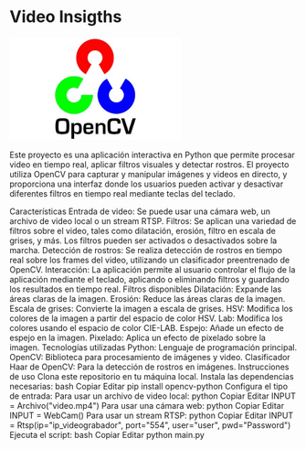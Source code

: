 # Video Insigths

<img src="img/opencv.jpg" alt="Logo opencv" width="300">

Este proyecto es una aplicación interactiva en Python que permite procesar video en tiempo real, aplicar filtros visuales y detectar rostros. El proyecto utiliza OpenCV para capturar y manipular imágenes y videos en directo, y proporciona una interfaz donde los usuarios pueden activar y desactivar diferentes filtros en tiempo real mediante teclas del teclado.

Características
Entrada de video: Se puede usar una cámara web, un archivo de video local o un stream RTSP.
Filtros: Se aplican una variedad de filtros sobre el video, tales como dilatación, erosión, filtro en escala de grises, y más. Los filtros pueden ser activados o desactivados sobre la marcha.
Detección de rostros: Se realiza detección de rostros en tiempo real sobre los frames del video, utilizando un clasificador preentrenado de OpenCV.
Interacción: La aplicación permite al usuario controlar el flujo de la aplicación mediante el teclado, aplicando o eliminando filtros y guardando los resultados en tiempo real.
Filtros disponibles
Dilatación: Expande las áreas claras de la imagen.
Erosión: Reduce las áreas claras de la imagen.
Escala de grises: Convierte la imagen a escala de grises.
HSV: Modifica los colores de la imagen a partir del espacio de color HSV.
Lab: Modifica los colores usando el espacio de color CIE-LAB.
Espejo: Añade un efecto de espejo en la imagen.
Pixelado: Aplica un efecto de pixelado sobre la imagen.
Tecnologías utilizadas
Python: Lenguaje de programación principal.
OpenCV: Biblioteca para procesamiento de imágenes y video.
Clasificador Haar de OpenCV: Para la detección de rostros en imágenes.
Instrucciones de uso
Clona este repositorio en tu máquina local.
Instala las dependencias necesarias:
bash
Copiar
Editar
pip install opencv-python
Configura el tipo de entrada:
Para usar un archivo de video local:
python
Copiar
Editar
INPUT = Archivo("video.mp4")
Para usar una cámara web:
python
Copiar
Editar
INPUT = WebCam()
Para usar un stream RTSP:
python
Copiar
Editar
INPUT = Rtsp(ip="ip_videograbador", port="554", user="user", pwd="Password")
Ejecuta el script:
bash
Copiar
Editar
python main.py
